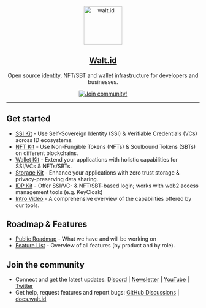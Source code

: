 <div align="center">
<div>
    <a href="https://walt.id">
    <img alt="walt.id" src="https://user-images.githubusercontent.com/48290617/186866872-7b5b079b-d729-4585-a354-1e97d316b36f.png" width=100/>
    </a>    
</div>
    <h2><a href="https://walt.id" target="_blank">Walt.id</a></h2>
<p> Open source identity, NFT/SBT and wallet infrastructure for developers and businesses.</p>
<a href="https://walt.id/community">
    <img src="https://img.shields.io/badge/Join-The Community-blue.svg?style=flat" alt="Join community!" />
  </a>

<hr>
<div>
</div>

</div>


## Get started

* [SSI Kit](https://github.com/walt-id/waltid-ssikit) - Use Self-Sovereign Identity (SSI) & Verifiable Credentials (VCs) across ID ecosystems.
* [NFT Kit](https://github.com/walt-id/waltid-nftkit) - Use Non-Fungible Tokens (NFTs) & Soulbound Tokens (SBTs) on different blockchains.
* [Wallet Kit](https://github.com/walt-id/waltid-walletkit) - Extend your applications with holistic capabilities for SSI/VCs & NFTs/SBTs.
* [Storage Kit](https://github.com/walt-id/waltid-storage-kit) - Enhance your applications with zero trust storage & privacy-preserving data sharing.
* [IDP Kit](https://github.com/walt-id/waltid-idpkit) - Offer SSI/VC- & NFT/SBT-based login; works with web2 access management tools (e.g. KeyCloak)
* [Intro Video](https://youtu.be/Cy8BSMmEt8U) - A comprehensive overview of the capabilities offered by our tools.

## Roadmap & Features

* [Public Roadmap](https://walt-id.notion.site/fcde1687baab42378b3047d4a22eeaca?v=1140dd17c17b4726a70cc1465d20866d) - What we have and will be working on
* [Feature List](https://www.notion.so/walt-id/Feature-List-5177a61c9d9c410ab1912a0e8574f014) - Overview of all features (by product and by role).


## Join the community

* Connect and get the latest updates: <a href="https://discord.gg/AW8AgqJthZ">Discord</a> | <a href="https://walt.id/newsletter">Newsletter</a> | <a href="https://www.youtube.com/channel/UCXfOzrv3PIvmur_CmwwmdLA">YouTube</a> | <a href="https://mobile.twitter.com/walt_id" target="_blank">Twitter</a>
* Get help, request features and report bugs: <a href="https://github.com/walt-id/.github/discussions" target="_blank">GitHub Discussions</a> | <a href="https://docs.walt.id" target="_blank">docs.walt.id</a>

